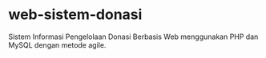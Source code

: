# web-sistem-donasi
Sistem Informasi Pengelolaan Donasi Berbasis Web menggunakan PHP dan MySQL dengan metode agile.
